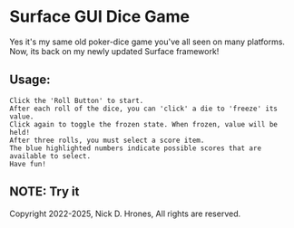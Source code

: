 # Surface GUI Dice Game  

Yes it's my same old poker-dice game you've all seen on many platforms.    
Now, its back on my newly updated Surface framework!

## Usage:
```
Click the 'Roll Button' to start.    
After each roll of the dice, you can 'click' a die to 'freeze' its value.    
Click again to toggle the frozen state. When frozen, value will be held!
After three rolls, you must select a score item.  
The blue highlighted numbers indicate possible scores that are available to select.
Have fun!
```
## NOTE: Try it


Copyright 2022-2025, Nick D. Hrones, All rights are reserved.
